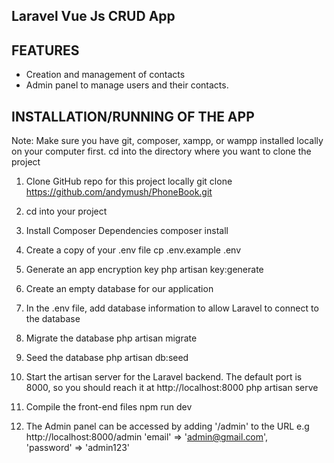 ## Laravel Vue Js CRUD App 


## FEATURES
* Creation and management of contacts
* Admin panel to manage users and their contacts.

## INSTALLATION/RUNNING OF THE APP
Note: Make sure you have git, composer, xampp, or wampp installed locally on your computer first.
cd into the directory where you want to clone the project

1. Clone GitHub repo for this project locally
   git clone https://github.com/andymush/PhoneBook.git
      
2. cd into your project

3. Install Composer Dependencies
   composer install

4. Create a copy of your .env file
  cp .env.example .env

5. Generate an app encryption key
    php artisan key:generate

6. Create an empty database for our application

7. In the .env file, add database information to allow Laravel to connect to the database

8. Migrate the database
    php artisan migrate

9. Seed the database
    php artisan db:seed

10. Start the artisan server for the Laravel backend. The default port is 8000, so you should reach it at http://localhost:8000
    php artisan serve

11. Compile the front-end files
    npm run dev

12. The Admin panel can be accessed by adding '/admin' to the URL e.g  http://localhost:8000/admin
    'email' => 'admin@gmail.com',     
    'password' => 'admin123'
